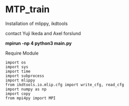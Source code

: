 # MTP_train

Installation of mlippy, ikdtools

contact Yuji Ikeda and Axel forslund

**mpirun -np 4 python3 main.py**

Require Module
```
import os
import sys
import time
import subprocess
import mlippy
from ikdtools.io.mlip.cfg import write_cfg, read_cfg
import numpy as np
import copy
from mpi4py import MPI
````
